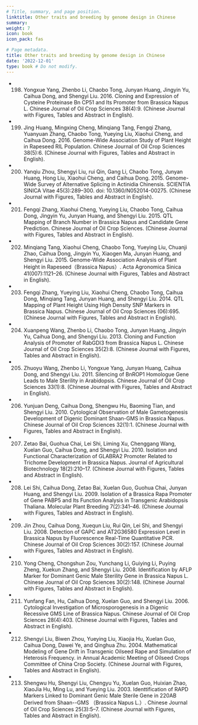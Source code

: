 ```yaml
---
# Title, summary, and page position.
linktitle: Other traits and breeding by genome design in Chinese
summary: 
weight: 7
icon: book
icon_pack: fas

# Page metadata.
title: Other traits and breeding by genome design in Chinese
date: '2022-12-01'
type: book # Do not modify.
---
```


- 198.	Yongxue Yang, Zhenbo Li, Chaobo Tong, Junyan Huang, Jingyin Yu, Caihua Dong, and Shengyi Liu. 2016. Cloning and Expression of Cysteine Proteinase Bn CP51 and Its Promoter from Brassica Napus L. Chinese Journal of Oil Crop Sciences 38(4):9. (Chinese Journal with Figures, Tables and Abstract in English).
- 199.	Jing Huang, Mingxing Cheng, Minqiang Tang, Fengqi Zhang, Yuanyuan Zhang, Chaobo Tong, Yueying Liu, Xiaohui Cheng, and Caihua Dong. 2016. Genome-Wide Association Study of Plant Height in Rapeseed RIL Population. Chinese Journal of Oil Crop Sciences 38(5):6. (Chinese Journal with Figures, Tables and Abstract in English).
- 200.	Yanqiu Zhou, Shengyi Liu, rui Qin, Gang Li, Chaobo Tong, Junyan Huang, Hong Liu, Xiaohui Cheng, and Caihua Dong. 2015. Genome-Wide Survey of Alternative Splicing in Actinidia Chinensis. SCIENTIA SINICA Vitae 45(3):289–300. doi: 10.1360/N052014-00275. (Chinese Journal with Figures, Tables and Abstract in English).
- 201.	Fengqi Zhang, Xiaohui Cheng, Yueying Liu, Chaobo Tong, Caihua Dong, Jingyin Yu, Junyan Huang, and Shengyi Liu. 2015. QTL Mapping of Branch Number in Brassica Napus and Candidate Gene Prediction. Chinese Journal of Oil Crop Sciences. (Chinese Journal with Figures, Tables and Abstract in English).
- 202.	Minqiang Tang, Xiaohui Cheng, Chaobo Tong, Yueying Liu, Chuanji Zhao, Caihua Dong, Jingyin Yu, Xiaogen Ma, Junyan Huang, and Shengyi Liu. 2015. Genome-Wide Association Analysis of Plant Height in Rapeseed（Brassica Napus）. Acta Agronomica Sinica 41(007):1121–26. (Chinese Journal with Figures, Tables and Abstract in English).
- 203.	Fengqi Zhang, Yueying Liu, Xiaohui Cheng, Chaobo Tong, Caihua Dong, Minqiang Tang, Junyan Huang, and Shengyi Liu. 2014. QTL Mapping of Plant Height Using High Density SNP Markers in Brassica Napus. Chinese Journal of Oil Crop Sciences (06):695. (Chinese Journal with Figures, Tables and Abstract in English).
- 204.	Xuanpeng Wang, Zhenbo Li, Chaobo Tong, Junyan Huang, Jingyin Yu, Caihua Dong, and Shengyi Liu. 2013. Cloning and Function Analysis of Promoter of RabGDI3 from Brassica Napus L. Chinese Journal of Oil Crop Sciences 35(2):8. (Chinese Journal with Figures, Tables and Abstract in English).
- 205.	Zhuoyu Wang, Zhenbo Li, Yongxue Yang, Junyan Huang, Caihua Dong, and Shengyi Liu. 2011. Silencing of BnROP1 Homologue Gene Leads to Male Sterility in Arabidopsis. Chinese Journal of Oil Crop Sciences 33(1):8. (Chinese Journal with Figures, Tables and Abstract in English).
- 206.	Yunjuan Deng, Caihua Dong, Shengwu Hu, Baoming Tian, and Shengyi Liu. 2010. Cytological Observation of Male Gametogenesis Development of Digenic Dominant Shaan-GMS in Brassica Napus. Chinese Journal of Oil Crop Sciences 32(1):1. (Chinese Journal with Figures, Tables and Abstract in English).
- 207.	Zetao Bai, Guohua Chai, Lei Shi, Liming Xu, Chenggang Wang, Xuelan Guo, Caihua Dong, and Shengyi Liu. 2010. Isolation and Functional Characterization of GLABRA2 Promoter Related to Trichome Development in Brassica Napus. Journal of Agricultural Biotechnology 18(2):210–17. (Chinese Journal with Figures, Tables and Abstract in English).
- 208.	Lei Shi, Caihua Dong, Zetao Bai, Xuelan Guo, Guohua Chai, Junyan Huang, and Shengyi Liu. 2009. Isolation of a Brassica Rapa Promoter of Gene PABP5 and Its Function Analysis in Transgenic Arabidopsis Thaliana. Molecular Plant Breeding 7(2):341–46. (Chinese Journal with Figures, Tables and Abstract in English).
- 209.	Jin Zhou, Caihua Dong, Xuequn Liu, Rui Qin, Lei Shi, and Shengyi Liu. 2008. Detection of GAPC and AT2G36580 Expression Level in Brassica Napus by Fluorescence Real-Time Quantitative PCR. Chinese Journal of Oil Crop Sciences 30(2):157. (Chinese Journal with Figures, Tables and Abstract in English).
- 210.	Yong Cheng, Chongshun Zou, Yunchang Li, Guiying Li, Puying Zheng, Xuekun Zhang, and Shengyi Liu. 2008. Identification by AFLP Marker for Dominant Genic Male Sterility Gene in Brassica Napus L. Chinese Journal of Oil Crop Sciences 30(2):148. (Chinese Journal with Figures, Tables and Abstract in English).
- 211.	Yunfang Fan, Hu, Caihua Dong, Xuelan Guo, and Shengyi Liu. 2006. Cytological Investigation of Microsporogenesis in a Digenic Recessive GMS Line of Brassica Napus. Chinese Journal of Oil Crop Sciences 28(4):403. (Chinese Journal with Figures, Tables and Abstract in English).
- 212.	Shengyi Liu, Biwen Zhou, Yueying Liu, Xiaojia Hu, Xuelan Guo, Caihua Dong, Dawei Ye, and Qinghua Zhu. 2004. Mathematical Modeling of Gene Drift in Transgenic Oilseed Rape and Simulation of Heterosis Frequency. in Annual Academic Meeting of Oilseed Crops Committee of China Crop Society. (Chinese Journal with Figures, Tables and Abstract in English).
- 213.	Shengwu Hu, Shengyi Liu, Chengyu Yu, Xuelan Guo, Huixian Zhao, XiaoJia Hu, Ming Lu, and Yueying Liu. 2003. Identtification of RAPD Markers Linked to Dominant Genic Male Sterile Gene in 220AB Derived from Shaan--GMS （Brassica Napus L.）. Chinese Journal of Oil Crop Sciences 25(3):5–7. (Chinese Journal with Figures, Tables and Abstract in English).
